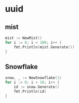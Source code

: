 # uuid

## mist
```go
mist := NewMist()
for i := 0; i < 100; i++ {
    fmt.Println(mist.Generate())
}
```

## Snowflake
```go
snow, _ := NewSnowflake(1)
for i := 0; i < 10; i++ {
    id := snow.Generate()
    fmt.Println(id)
}
```